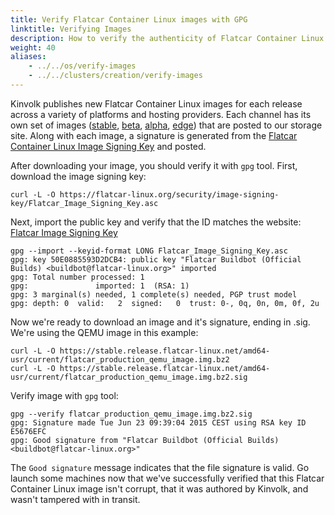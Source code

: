 ```yaml
---
title: Verify Flatcar Container Linux images with GPG
linktitle: Verifying Images
description: How to verify the authenticity of Flatcar Container Linux images, using GPG.
weight: 40
aliases:
    - ../../os/verify-images
    - ../../clusters/creation/verify-images
---
```


Kinvolk publishes new Flatcar Container Linux images for each release across a variety of platforms and hosting providers. Each channel has its own set of images ([stable], [beta], [alpha], [edge]) that are posted to our storage site. Along with each image, a signature is generated from the [Flatcar Container Linux Image Signing Key][signing-key] and posted.

[signing-key]: https://www.flatcar-linux.org/security/image-signing-key/
[stable]: https://stable.release.flatcar-linux.net/amd64-usr/current/
[beta]: https://beta.release.flatcar-linux.net/amd64-usr/current/
[alpha]: https://alpha.release.flatcar-linux.net/amd64-usr/current/
[edge]: https://edge.release.flatcar-linux.net/amd64-usr/current/

After downloading your image, you should verify it with `gpg` tool. First, download the image signing key:

```shell
curl -L -O https://flatcar-linux.org/security/image-signing-key/Flatcar_Image_Signing_Key.asc
```

Next, import the public key and verify that the ID matches the website: [Flatcar Image Signing Key][signing-key]

```shell
gpg --import --keyid-format LONG Flatcar_Image_Signing_Key.asc
gpg: key 50E0885593D2DCB4: public key "Flatcar Buildbot (Official Builds) <buildbot@flatcar-linux.org>" imported
gpg: Total number processed: 1
gpg:               imported: 1  (RSA: 1)
gpg: 3 marginal(s) needed, 1 complete(s) needed, PGP trust model
gpg: depth: 0  valid:   2  signed:   0  trust: 0-, 0q, 0n, 0m, 0f, 2u
```

Now we're ready to download an image and it's signature, ending in .sig. We're using the QEMU image in this example:

```shell
curl -L -O https://stable.release.flatcar-linux.net/amd64-usr/current/flatcar_production_qemu_image.img.bz2
curl -L -O https://stable.release.flatcar-linux.net/amd64-usr/current/flatcar_production_qemu_image.img.bz2.sig
```

Verify image with `gpg` tool:

```shell
gpg --verify flatcar_production_qemu_image.img.bz2.sig
gpg: Signature made Tue Jun 23 09:39:04 2015 CEST using RSA key ID E5676EFC
gpg: Good signature from "Flatcar Buildbot (Official Builds) <buildbot@flatcar-linux.org>"
```

The `Good signature` message indicates that the file signature is valid. Go launch some machines now that we've successfully verified that this Flatcar Container Linux image isn't corrupt, that it was authored by Kinvolk, and wasn't tampered with in transit.
